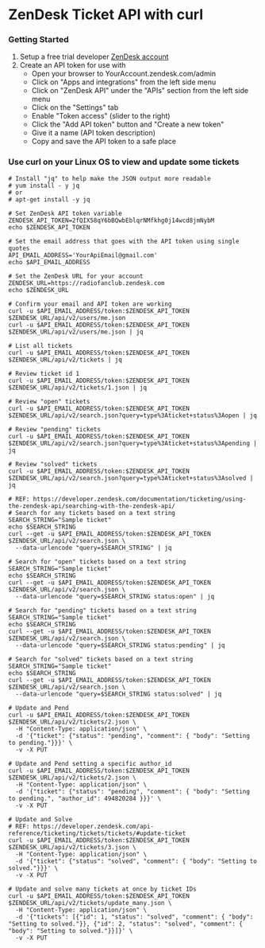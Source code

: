 # ZenDesk Ticket API with curl

### Getting Started
1. Setup a free trial developer [ZenDesk account](https://developer.zendesk.com/documentation/ticketing/getting-started/zendesk-api-quick-start/)
2. Create an API token for use with 
    - Open your browser to YourAccount.zendesk.com/admin
    - Click on "Apps and integrations" from the left side menu
    - Click on "ZenDesk API" under the "APIs" section from the left side menu
    - Click on the "Settings" tab
    - Enable "Token access" (slider to the right)
    - Click the "Add API token" button and "Create a new token"
    - Give it a name (API token description)
    - Copy and save the API token to a safe place

### Use curl on your Linux OS to view and update some tickets
```
# Install "jq" to help make the JSON output more readable
# yum install - y jq
# or
# apt-get install -y jq

# Set ZenDesk API token variable
ZENDESK_API_TOKEN=2fQIX58qY6bBQwbEblqrNMfkhg0j14wcd8jmNybM
echo $ZENDESK_API_TOKEN

# Set the email address that goes with the API token using single quotes
API_EMAIL_ADDRESS='YourApiEmail@gmail.com'
echo $API_EMAIL_ADDRESS

# Set the ZenDesk URL for your account
ZENDESK_URL=https://radiofanclub.zendesk.com
echo $ZENDESK_URL

# Confirm your email and API token are working
curl -u $API_EMAIL_ADDRESS/token:$ZENDESK_API_TOKEN $ZENDESK_URL/api/v2/users/me.json
curl -u $API_EMAIL_ADDRESS/token:$ZENDESK_API_TOKEN $ZENDESK_URL/api/v2/users/me.json | jq

# List all tickets
curl -u $API_EMAIL_ADDRESS/token:$ZENDESK_API_TOKEN $ZENDESK_URL/api/v2/tickets | jq

# Review ticket id 1
curl -u $API_EMAIL_ADDRESS/token:$ZENDESK_API_TOKEN $ZENDESK_URL/api/v2/tickets/1.json | jq

# Review "open" tickets
curl -u $API_EMAIL_ADDRESS/token:$ZENDESK_API_TOKEN $ZENDESK_URL/api/v2/search.json?query=type%3Aticket+status%3Aopen | jq

# Review "pending" tickets
curl -u $API_EMAIL_ADDRESS/token:$ZENDESK_API_TOKEN $ZENDESK_URL/api/v2/search.json?query=type%3Aticket+status%3Apending | jq

# Review "solved" tickets
curl -u $API_EMAIL_ADDRESS/token:$ZENDESK_API_TOKEN $ZENDESK_URL/api/v2/search.json?query=type%3Aticket+status%3Asolved | jq

# REF: https://developer.zendesk.com/documentation/ticketing/using-the-zendesk-api/searching-with-the-zendesk-api/
# Search for any tickets based on a text string
SEARCH_STRING="Sample ticket"
echo $SEARCH_STRING
curl --get -u $API_EMAIL_ADDRESS/token:$ZENDESK_API_TOKEN $ZENDESK_URL/api/v2/search.json \
  --data-urlencode "query=$SEARCH_STRING" | jq

# Search for "open" tickets based on a text string
SEARCH_STRING="Sample ticket"
echo $SEARCH_STRING
curl --get -u $API_EMAIL_ADDRESS/token:$ZENDESK_API_TOKEN $ZENDESK_URL/api/v2/search.json \
  --data-urlencode "query=$SEARCH_STRING status:open" | jq

# Search for "pending" tickets based on a text string
SEARCH_STRING="Sample ticket"
echo $SEARCH_STRING
curl --get -u $API_EMAIL_ADDRESS/token:$ZENDESK_API_TOKEN $ZENDESK_URL/api/v2/search.json \
  --data-urlencode "query=$SEARCH_STRING status:pending" | jq

# Search for "solved" tickets based on a text string
SEARCH_STRING="Sample ticket"
echo $SEARCH_STRING
curl --get -u $API_EMAIL_ADDRESS/token:$ZENDESK_API_TOKEN $ZENDESK_URL/api/v2/search.json \
  --data-urlencode "query=$SEARCH_STRING status:solved" | jq

# Update and Pend
curl -u $API_EMAIL_ADDRESS/token:$ZENDESK_API_TOKEN $ZENDESK_URL/api/v2/tickets/2.json \
  -H "Content-Type: application/json" \
  -d '{"ticket": {"status": "pending", "comment": { "body": "Setting to pending."}}}' \
  -v -X PUT

# Update and Pend setting a specific author_id
curl -u $API_EMAIL_ADDRESS/token:$ZENDESK_API_TOKEN $ZENDESK_URL/api/v2/tickets/2.json \
  -H "Content-Type: application/json" \
  -d '{"ticket": {"status": "pending", "comment": { "body": "Setting to pending.", "author_id": 494820284 }}}' \
  -v -X PUT

# Update and Solve
# REF: https://developer.zendesk.com/api-reference/ticketing/tickets/tickets/#update-ticket
curl -u $API_EMAIL_ADDRESS/token:$ZENDESK_API_TOKEN $ZENDESK_URL/api/v2/tickets/3.json \
  -H "Content-Type: application/json" \
  -d '{"ticket": {"status": "solved", "comment": { "body": "Setting to solved."}}}' \
  -v -X PUT

# Update and solve many tickets at once by ticket IDs
curl -u $API_EMAIL_ADDRESS/token:$ZENDESK_API_TOKEN $ZENDESK_URL/api/v2/tickets/update_many.json \
  -H "Content-Type: application/json" \
  -d '{"tickets": [{"id": 1, "status": "solved", "comment": { "body": "Setting to solved."}}, {"id": 2, "status": "solved", "comment": { "body": "Setting to solved."}}]}' \
  -v -X PUT
```
